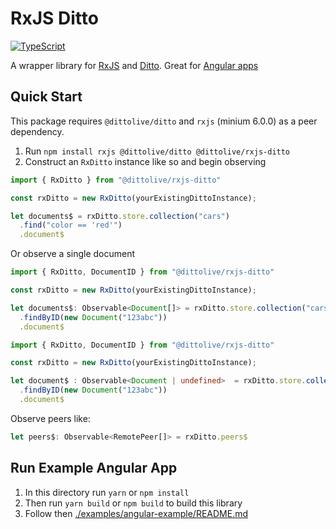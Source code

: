 # RxJS Ditto

[![TypeScript](https://img.shields.io/badge/%3C%2F%3E-TypeScript-%230074c1.svg)](http://www.typescriptlang.org/)

A wrapper library for [RxJS](https://rxjs.dev/) and [Ditto](https://www.ditto.live). Great for [Angular apps](https://angular.io/)

## Quick Start

This package requires `@dittolive/ditto` and `rxjs` (minium 6.0.0) as a peer dependency.

1. Run `npm install rxjs @dittolive/ditto @dittolive/rxjs-ditto` 
2. Construct an `RxDitto` instance like so and begin observing 

```ts
import { RxDitto } from "@dittolive/rxjs-ditto"

const rxDitto = new RxDitto(yourExistingDittoInstance);

let documents$ = rxDitto.store.collection("cars")
  .find("color == 'red'")
  .document$
```

Or observe a single document 

```ts
import { RxDitto, DocumentID } from "@dittolive/rxjs-ditto"

const rxDitto = new RxDitto(yourExistingDittoInstance);

let documents$: Observable<Document[]> = rxDitto.store.collection("cars")
  .findByID(new Document("123abc"))
  .document$
```

```ts
import { RxDitto, DocumentID } from "@dittolive/rxjs-ditto"

const rxDitto = new RxDitto(yourExistingDittoInstance);

let document$ : Observable<Document | undefined>  = rxDitto.store.collection("cars")
  .findByID(new Document("123abc"))
  .document$
```

Observe peers like:

```ts
let peers$: Observable<RemotePeer[]> = rxDitto.peers$
```

## Run Example Angular App

1. In this directory run `yarn` or `npm install`
2. Then run `yarn build` or `npm build` to build this library
3. Follow then [./examples/angular-example/README.md](./examples/angular-example/README.md) 
